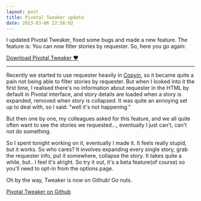 ```yaml
---
layout: post
title: Pivotal Tweaker update
date: 2013-03-06 22:58:02
---
```


I updated Pivotal Tweaker, fixed some bugs and made a new feature. The feature is: You can now filter stories by requester. So, here you go again:

<a href="https://chrome.google.com/webstore/detail/pivotal-tweaker/aodalckpkgijlndlnlhblojedfboaglg" target="_blank" class="big-button green" id="tldr-tweaker-dl">Download Pivotal Tweaker &hearts;</a>

---

Recently we started to use requester heavily in [Copyin](http://copyin.com), so it became quite a pain not being able to filter stories by requester. But when I looked into it the first time, I realised there's no information about requester in the HTML by default in Pivotal interface, and story details are loaded when a story is expanded, removed when story is collapsed. It was quite an annoying set up to deal with, so I said: "well it's not happening."

But then one by one, my colleagues asked for this feature, and we all quite often want to see the stories we requested..., eventually I just can't, can't not do something.

So I spent tonight working on it, eventually I made it. It feels really stupid, but it works. So who cares? It involves expanding every single story, grab the requester info, put it somewhere, collapse the story. It takes quite a while, but.. I feel it's alright. So try it out, it's a beta feature(of course) so you'll need to opt-in from the options page.

Oh by the way, Tweaker is now on Github! Go nuts.

<a href="https://github.com/muan/pivotal-tweaker" target="_blank" class="big-button red" id="tweaker-gh">Pivotal Tweaker on Github</a>
